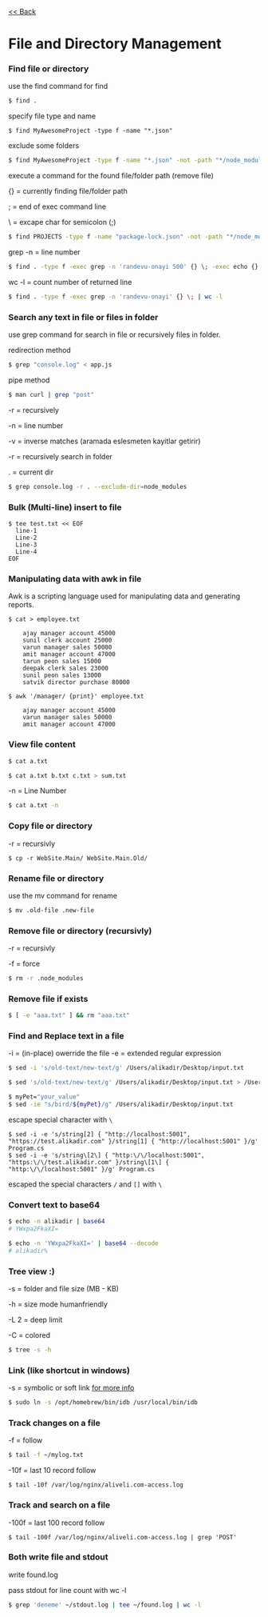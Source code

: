 [<< Back](README.md)

# File and Directory Management

### Find file or directory
use the find command for find
```bash
$ find .
```
specify file type and name
```
$ find MyAwesomeProject -type f -name "*.json"
```
exclude some folders
```bash
$ find MyAwesomeProject -type f -name "*.json" -not -path "*/node_modules/*"
```
execute a command for the found file/folder path (remove file)

{} = currently finding file/folder path

; = end of exec command line

\ = excape char for semicolon (;)
```bash
$ find PROJECTS -type f -name "package-lock.json" -not -path "*/node_modules/*" -exec rm {} \; 
```
grep -n = line number 

```bash
$ find . -type f -exec grep -n 'randevu-onayi 500' {} \; -exec echo {} \;
```
wc -l = count number of returned line

```bash
$ find . -type f -exec grep -n 'randevu-onayi' {} \; | wc -l
```

### Search any text in file or files in folder
use grep command for search in file or recursively files in folder.

redirection method
```bash
$ grep "console.log" < app.js
```

pipe method
```bash
$ man curl | grep "post"
```
-r = recursively

-n = line number

-v = inverse matches (aramada eslesmeten kayitlar getirir)

-r = recursively search in folder

. = current dir
```bash
$ grep console.log -r . --exclude-dir=node_modules
```

### Bulk (Multi-line) insert to file 
```
$ tee test.txt << EOF
  line-1
  Line-2
  Line-3
  Line-4
EOF
```


### Manipulating data with awk in file 
Awk is a scripting language used for manipulating data and generating reports.
```
$ cat > employee.txt

    ajay manager account 45000
    sunil clerk account 25000
    varun manager sales 50000
    amit manager account 47000
    tarun peon sales 15000
    deepak clerk sales 23000
    sunil peon sales 13000
    satvik director purchase 80000
```
```
$ awk '/manager/ {print}' employee.txt 
```
```
    ajay manager account 45000
    varun manager sales 50000
    amit manager account 47000 
```



### View file content
```bash
$ cat a.txt
```
```bash
$ cat a.txt b.txt c.txt > sum.txt
```
-n = Line Number 
```bash
$ cat a.txt -n
```

### Copy file or directory 
-r = recursivly

```
$ cp -r WebSite.Main/ WebSite.Main.Old/
```

### Rename file or directory
use the mv command for rename
```bash
$ mv .old-file .new-file   
```

### Remove file or directory (recursivly)
-r = recursivly

-f = force
```bash
$ rm -r .node_modules  
```

### Remove file if exists 
```bash
$ [ -e "aaa.txt" ] && rm "aaa.txt"
```

### Find and Replace text in a file
-i = (in-place) owerride the file 
-e = extended regular expression
```bash
$ sed -i 's/old-text/new-text/g' /Users/alikadir/Desktop/input.txt
```
```bash
$ sed 's/old-text/new-text/g' /Users/alikadir/Desktop/input.txt > /Users/alikadir/Desktop/input_changed.txt
```
```bash
$ myPet="your_value"
$ sed -ie "s/bird/${myPet}/g" /Users/alikadir/Desktop/input.txt
```
escape special character with ```\```
```
$ sed -i -e 's/string[2] { "http://localhost:5001", "https://test.alikadir.com" }/string[1] { "http://localhost:5001" }/g' Program.cs  
$ sed -i -e 's/string\[2\] { "http:\/\/localhost:5001", "https:\/\/test.alikadir.com" }/string\[1\] { "http:\/\/localhost:5001" }/g' Program.cs
```
escaped the special characters ```/``` and ```[]```  with ```\``` 

### Convert text to base64
```bash
$ echo -n alikadir | base64
# YWxpa2FkaXI=

$ echo -n 'YWxpa2FkaXI=' | base64 --decode
# alikadir%
```


### Tree view :)
-s = folder and file size (MB - KB)

-h = size mode humanfriendly

-L 2 = deep limit 

-C = colored

```bash
$ tree -s -h 
```

### Link (like shortcut in windows)

-s = symbolic or soft link [for more info](https://linuxize.com/post/how-to-create-symbolic-links-in-linux-using-the-ln-command/)

```bash
$ sudo ln -s /opt/homebrew/bin/idb /usr/local/bin/idb
```

### Track changes on a file
-f = follow
```bash
$ tail -f ~/mylog.txt
```
-10f = last 10 record follow
```
$ tail -10f /var/log/nginx/aliveli.com-access.log
```

### Track and search on a file
-100f = last 100 record follow
```
$ tail -100f /var/log/nginx/aliveli.com-access.log | grep 'POST'
```

### Both write file and stdout 
write found.log

pass stdout for line count with wc -l

```bash
$ grep 'deneme' ~/stdout.log | tee ~/found.log | wc -l
```
